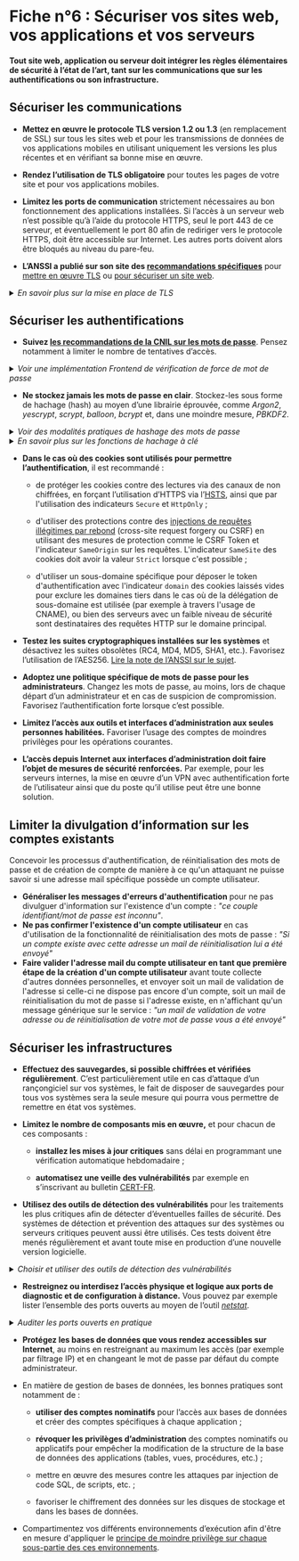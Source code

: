 # Fiche n°6 : Sécuriser vos sites web, vos applications et vos serveurs

#### Tout site web, application ou serveur doit intégrer les règles élémentaires de sécurité à l’état de l’art, tant sur les communications que sur les authentifications ou son infrastructure.

## Sécuriser les communications

* **Mettez en œuvre le protocole TLS version 1.2 ou 1.3** (en remplacement de SSL) sur tous les sites web et pour les transmissions de données de vos applications mobiles en utilisant uniquement les versions les plus récentes et en vérifiant sa bonne mise en œuvre.

* **Rendez l’utilisation de TLS obligatoire** pour toutes les pages de votre site et pour vos applications mobiles.

* **Limitez les ports de communication** strictement nécessaires au bon fonctionnement des applications installées. Si l’accès à un serveur web n’est possible qu’à l’aide du protocole HTTPS, seul le port 443 de ce serveur, et éventuellement le port 80 afin de rediriger vers le protocole HTTPS, doit être accessible sur Internet. Les autres ports doivent alors être bloqués au niveau du pare-feu.

* **L’ANSSI a publié sur son site des [recommandations spécifiques](https://www.ssi.gouv.fr/entreprise/bonnes-pratiques/)** pour [mettre en œuvre TLS](https://www.ssi.gouv.fr/entreprise/guide/recommandations-de-securite-relatives-a-tls/) ou [pour sécuriser un site web](https://www.ssi.gouv.fr/uploads/2013/05/anssi-guide-recommandations_mise_en_oeuvre_site_web_maitriser_standards_securite_cote_navigateur-v2.0.pdf).

<details>
     <summary> <em> En savoir plus sur la mise en place de TLS</em> </summary>

La sécurisation des communications des sites et applications mobiles nécessite d'utiliser le protocole "TLS". La combinaison de ce protocole avec le protocole "HTTP" permet un échange par "HTTPS". Certains algorithmes cryptographiques employés dans TLS, et ses versions précédentes "SSL", sont réputées vulnérables à différentes attaques. Vous pouvez vous faire accompagner dans le choix de ces algorithmes au moyen de **générateurs de configuration TLS**. Celui de [Mozilla](https://ssl-config.mozilla.org/) supporte par exemple de très nombreux serveurs.

Deux exemples de configuration [Apache](annexes/conf_tls_apache.txt) et [Nginx](annexes/conf_tls_nginx.txt) commentés sont disponibles en annexe de ce guide. Vous pouvez vous référer au [Wiki Mozilla](https://wiki.mozilla.org/Security/Server_Side_TLS) pour plus de détails.

</details>

## Sécuriser les authentifications

* **Suivez [les recommandations de la CNIL sur les mots de passe](https://www.cnil.fr/fr/mots-de-passe-des-recommandations-de-securite-minimales-pour-les-entreprises-et-les-particuliers)**. Pensez notamment à limiter le nombre de tentatives d’accès.

<details>
     <summary><em>Voir une implémentation Frontend de vérification de force de mot de passe</em></summary>

Dans sa délibération du 10 janvier 2017 portant adoption d'une recommandation relative aux mots de passe, la CNIL spécifie que si le mot de passe n'est pas utilisé en conjonction avec un second facteur, et sans blocage de fréquence ("frequency capping"), un mot de passe devrait être constitué de 12 caractères et comprendre majuscule, minuscule, chiffres et caractères spéciaux.

En conséquence, pour vérifier l'adhérence à ces règles, le code suivant est adéquat :
```javascript
function checkPassword(pass) {
    if (!pass)
        return false;
    var expectations = [
	    /\d/.test(pass),
	    /[a-z]/.test(pass),
	    /[A-Z]/.test(pass),
	    /\W/.test(pass),
	    pass.length>=12
    ];
    return !expectations.includes(false);
}
```
Cela doit également s'accompagner d'une vérification backend de la force du mot de passe.

</details>

* **Ne stockez jamais les mots de passe en clair**. Stockez-les sous forme de hachage (hash) au moyen d’une librairie éprouvée, comme _Argon2_, _yescrypt_, _scrypt_, _balloon_, _bcrypt_ et, dans une moindre mesure, _PBKDF2_.

<details>
     <summary><em>Voir des modalités pratiques de hashage des mots de passe</em></summary>

Il ne faut jamais stocker les mots de passe des utilisateurs en clair dans vos bases de données, il faut systématiquement les hasher, avec un sel spécifique. En pratique, bcrypt est sans doute la solution la plus simple d'utilisation. Elle utilise un sel aléatoire pour chaque hash et l'inclue dans le hash résultant pour la vérification d'un mot de passe.

Par exemple en node.js :

```javascript
#Pour installer:
npm install bcrypt
#Pour utiliser:
const bcrypt = require('bcrypt');
const saltRounds = 10; // Niveau de difficulté de bcrypt
#Enregistrer un mot de passe en DB
const passwordAStocker = '*********';
bcrypt.genSalt(saltRounds, function(err, salt) {
    bcrypt.hash(passwordAStocker, salt, function(err, hash) {
        // stockez le résultat 'hash' en DB
    });
});
#Verifier un mot de passe
const passwordAVerifier = '*********';
bcrypt.compare(passwordAVerifier, hash, function(err, result) {
    // 'result' vaut true si le mot de passe est le bon
});
```

</details>

<details>
     <summary> <em> En savoir plus sur les fonctions de hachage à clé </em> </summary>

* Les fonctions de hachage permettent d’assurer **l’intégrité des données**. Elles doivent reposer sur un algorithme **reconnu et sûr**. La famille de fonctions _SHA-2_ (par exemple _SHA-256_ et _SHA-512_) comporte des fonctions de hachage génériques qu’il ne faut pas utiliser directement pour certaines tâches spécifiques.En revanche, elles sont tout à fait acceptables comme fonction de base pour des fonctions de hachage spécialisées. Par exemple, la fonction HMAC utilisée avec SHA-256 ou SHA-512 est adaptée à la signature numérique. 

* Pour stocker les mots de passe, les fonctions adaptées sont les suivantes : _Argon2_, _yescrypt_, _scrypt_, _balloon_, _bcrypt_ et, dans une moindre mesure, _PBKDF2_. À noter que les fonctions _balloon_ et _PBKDF2_ peuvent êtres utilisées avec plusieurs fonctions de hachage sous-jacentes, le choix devant donc être fait sur une fonction reconnue (par exemple une fonction des familles _SHA-2_, _SHA-3_, _Blake2_ ou _Blake3_). 

* N'utilisez jamais d'algorithmes obsolètes, comme les chiffrements DES et 3DES ou les fonctions de hachage MD5 et SHA1. Leur utilisation peut permettre à un attaquant ayant connaissance du mot de passe haché de déchiffrer celui-ci sans difficulté et en un temps très court.

* Les fonctions de hachage à clé permettent de rendre le calcul de l’empreinte différent en fonction de la clé utilisée. Pour deux clés différentes **l’empreinte obtenue sur un même message sera différente**.

* Utilisez **des tailles de clés suffisantes**, _au minimum de 128 bits_ suivant l'algorithme utilisé. Protégez ces clés secrètes, au minimum par la **mise en œuvre de droits d’accès restrictifs** et d’**un mot de passe sûr**.

* Rédiger une procédure indiquant la manière dont les clés vont être gérés en prenant en compte **les cas d’oubli de mot de passe de déverrouillage**.

* Par exemple, le code Python suivant permet de **générer un sel aléatoire et un haché d'un mot de passe ainsi que de vérifier la validité de celui-ci** depuis la bibliothèque [bcrypt](https://pypi.org/project/bcrypt/) :

```python
import bcrypt #importation de la bibliothèque bcrypt

sel = bcrypt.gensalt() #Génération d'un sel aléatoire à conserver de manière sécurisée

hache_du_mot_de_passe = bcrypt.hashpw(mot_de_passe, sel) #Génération du hachage du mot de passe avec le sel généré

mot_de_passe_valide = bcrypt.checkpw(mot_de_passe, hache_du_mot_de_passe) #Test de la validité du mot de passe depuis son haché
```

</details>

* **Dans le cas où des cookies sont utilisés pour permettre l’authentification**, il est recommandé :

    * de protéger les cookies contre des lectures via des canaux de non chiffrées, en forçant l’utilisation d’HTTPS via l’[HSTS](https://fr.wikipedia.org/wiki/HTTP_Strict_Transport_Security), ainsi que par l'utilisation des indicateurs `Secure` et `HttpOnly` ;
    
    * d'utiliser des protections contre des [injections de requêtes illégitimes par rebond](https://www.cert.ssi.gouv.fr/information/CERTA-2008-INF-003) (cross-site request forgery ou CSRF) en utilisant des mesures de protection comme le CSRF Token et l'indicateur `SameOrigin` sur les requêtes. L'indicateur `SameSite` des cookies doit avoir la valeur `Strict` lorsque c'est possible ;
    
    * d'utiliser un sous-domaine spécifique pour déposer le token d'authentification avec l'indicateur `domain` des cookies laissés vides pour exclure les domaines tiers dans le cas où de la délégation de sous-domaine est utilisée (par exemple à travers l'usage de CNAME), ou bien des serveurs avec un faible niveau de sécurité sont destinataires des requêtes HTTP sur le domaine principal.

* **Testez les suites cryptographiques installées sur les systèmes** et désactivez les suites obsolètes (RC4, MD4, MD5, SHA1, etc.). Favorisez l’utilisation de l’AES256. [Lire la note de l’ANSSI sur le sujet](https://www.ssi.gouv.fr/uploads/2021/03/anssi-guide-selection_crypto-1.0.pdf).

* **Adoptez une politique spécifique de mots de passe pour les administrateurs**. Changez les mots de passe, au moins, lors de chaque départ d’un administrateur et en cas de suspicion de compromission. Favorisez l’authentification forte lorsque c’est possible.

* **Limitez l’accès aux outils et interfaces d’administration aux seules personnes habilitées.** Favoriser l’usage des comptes de moindres privilèges pour les opérations courantes.

* **L’accès depuis Internet aux interfaces d’administration doit faire l’objet de mesures de sécurité renforcées.** Par exemple, pour les serveurs internes, la mise en œuvre d’un VPN avec authentification forte de l’utilisateur ainsi que du poste qu’il utilise peut être une bonne solution.

## Limiter la divulgation d’information sur les comptes existants
Concevoir les processus d'authentification, de réinitialisation des mots de passe et de création de compte de manière à ce qu'un attaquant ne puisse savoir si une adresse mail spécifique possède un compte utilisateur. 

* **Généraliser les messages d'erreurs d'authentification** pour ne pas divulguer d'information sur l'existence d'un compte : _"ce couple identifiant/mot de passe est inconnu"_. 
* **Ne pas confirmer l'existence d'un compte utilisateur** en cas d'utilisation de la fonctionnalité de réinitialisation des mots de passe : _"Si un compte existe avec cette adresse un mail de réinitialisation lui a été envoyé"_
* **Faire valider l'adresse mail du compte utilisateur en tant que première étape de la création d'un compte utilisateur** avant toute collecte d'autres données personnelles, et envoyer soit un mail de validation de l'adresse si celle-ci ne dispose pas encore d'un compte, soit un mail de réinitialisation du mot de passe si l'adresse existe, en n'affichant qu'un message générique sur le service : _"un mail de validation de votre adresse ou de réinitialisation de votre mot de passe vous a été envoyé"_ 


## Sécuriser les infrastructures

* **Effectuez des sauvegardes, si possible chiffrées et vérifiées régulièrement**. C’est particulièrement utile en cas d’attaque d’un rançongiciel sur vos systèmes, le fait de disposer de sauvegardes pour tous vos systèmes sera la seule mesure qui pourra vous permettre de remettre en état vos systèmes.

* **Limitez le nombre de composants mis en œuvre,** et pour chacun de ces composants :

    * **installez les mises à jour critiques** sans délai en programmant une vérification automatique hebdomadaire ;
    
    * **automatisez une veille des vulnérabilités** par exemple en s’inscrivant au bulletin [CERT-FR](https://www.cert.ssi.gouv.fr/).

* **Utilisez des outils de détection des vulnérabilités** pour les traitements les plus critiques afin de détecter d’éventuelles failles de sécurité. Des systèmes de détection et prévention des attaques sur des systèmes ou serveurs critiques peuvent aussi être utilisés. Ces tests doivent être menés régulièrement et avant toute mise en production d’une nouvelle version logicielle.

<details>
     <summary> <em> Choisir et utiliser des outils de détection des vulnérabilités</em> </summary>

Les **outils de détection des vulnérabilités**, comme [OpenVAS](https://github.com/greenbone/openvas) et [Metasploit](https://github.com/rapid7/metasploit-framework), permettent d'identifier certaines vulnérabilités connus au sein d'applications. Certaines solutions se spécialisent sur des services particuliers, par exemple [Wordpress](https://github.com/wpscanteam/wpscan) ou [Joomla](https://github.com/rezasp/joomscan).

Il est recommandé de vérifier l'état et la fraicheur des bases de données des vulnérabilités. Ces analyses peuvent également nuire au bon fonctionnement des serveurs, elles sont donc plutôt à réaliser sur des environnements en préproduction.
</details>

* **Restreignez ou interdisez l’accès physique et logique aux ports de diagnostic et de configuration à distance.** Vous pouvez par exemple lister l’ensemble des ports ouverts au moyen de l’outil [*netstat*](https://fr.wikipedia.org/wiki/Netstat).

<details>
     <summary> <em> Auditer les ports ouverts en pratique</em> </summary>

La commande _netstat_ permet de lister les ports TCP ou UDP ouverts sur un serveur. Sur l'exemple suivant, les ports standards HTTP, HTTPS et SSH d'un serveur sont ouverts vers l'extérieur, un serveur de base de données (MariaDB) est en écoute local et des tentatives connexions sont en cours sur les ports SSH et HTTPS :

```
$ netstat -alpe --ip
Active Internet connections (servers and established)
Proto Recv-Q Send-Q Local Address           Foreign Address         State       User       Inode      PID/Program name
tcp        0      0 localhost:mysql         0.0.0.0:*               LISTEN      mysql      14492      -
tcp        0      0 0.0.0.0:http            0.0.0.0:*               LISTEN      root       50278      -
tcp        0      0 0.0.0.0:ssh             0.0.0.0:*               LISTEN      root       12948      -
tcp        0      0 0.0.0.0:https           0.0.0.0:*               LISTEN      root       50280      -
tcp        0      0 mon-serveur.fr:https adresse1.fr:38056 TIME_WAIT   root       0          -
tcp        0      0 mon-serveur.fr:ssh adresse2.com:45302  TIME_WAIT   root       0          -
tcp        0      0 mon-serveur.fr.:https adresse3.eu:56277 FIN_WAIT2   root       0          -
tcp        0      0 mon-serveur.fr:https adresse4.be:56306 ESTABLISHED www-data   380689     -
tcp        0    524 mon-serveur.fr:ssh adresse1.fr:65137 ESTABLISHED root       382490     -
```



Le logiciel [Nmap](https://nmap.org/) permet de réaliser cette analyse depuis un réseau de communication. Sur l'exemple suivant, le protocole d'administration SSH du serveur est accessible sur Internet.

```
$ nmap mon-serveur.fr
Starting Nmap 7.80 ( https://nmap.org ) at 2020-06-11 18:13 CEST
Nmap scan report for mon-serveur.fr
Host is up (0.011s latency).
Not shown: 997 filtered ports
PORT    STATE SERVICE
22/tcp  open  ssh
80/tcp  open  http
443/tcp open  https

Nmap done: 1 IP address (1 host up) scanned in 4.99 seconds
```
Il nécessite donc une attention particulière, comme l'utilisation d'une authentification forte et/ou d'un filtrage par IP.

</details>

* **Protégez les bases de données que vous rendez accessibles sur Internet**, au moins en restreignant au maximum les accès (par exemple par filtrage IP) et en changeant le mot de passe par défaut du compte administrateur.

* En matière de gestion de bases de données, les bonnes pratiques sont notamment de :

    * **utiliser des comptes nominatifs** pour l’accès aux bases de données et créer des comptes spécifiques à chaque application ;

    * **révoquer les privilèges d’administration** des comptes nominatifs ou applicatifs pour empêcher la modification de la structure de la base de données des applications (tables, vues, procédures, etc.) ;

    * mettre en œuvre des mesures contre les attaques par injection de code SQL, de scripts, etc. ;

    * favoriser le chiffrement des données sur les disques de stockage et dans les bases de données.

* Compartimentez vos différents environnements d’exécution afin d'être en mesure d'appliquer le [principe de moindre privilège sur chaque sous-partie des ces environnements](https://www.ssi.gouv.fr/uploads/2017/12/guide_cloisonnement_systeme_anssi_pg_040_v1.pdf).
